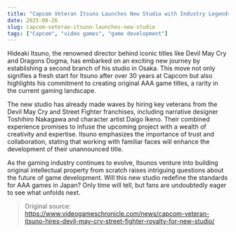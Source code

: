 ```yaml
---
title: "Capcom Veteran Itsuno Launches New Studio with Industry Legends"
date: 2025-08-26
slug: capcom-veteran-itsuno-launches-new-studio
tags: ["Capcom", "video games", "game development"]
---
```


Hideaki Itsuno, the renowned director behind iconic titles like Devil May Cry and Dragons Dogma, has embarked on an exciting new journey by establishing a second branch of his studio in Osaka. This move not only signifies a fresh start for Itsuno after over 30 years at Capcom but also highlights his commitment to creating original AAA game titles, a rarity in the current gaming landscape.

The new studio has already made waves by hiring key veterans from the Devil May Cry and Street Fighter franchises, including narrative designer Toshihiro Nakagawa and character artist Daigo Ikeno. Their combined experience promises to infuse the upcoming project with a wealth of creativity and expertise. Itsuno emphasizes the importance of trust and collaboration, stating that working with familiar faces will enhance the development of their unannounced title.

As the gaming industry continues to evolve, Itsunos venture into building original intellectual property from scratch raises intriguing questions about the future of game development. Will this new studio redefine the standards for AAA games in Japan? Only time will tell, but fans are undoubtedly eager to see what unfolds next.

> Original source: https://www.videogameschronicle.com/news/capcom-veteran-itsuno-hires-devil-may-cry-street-fighter-royalty-for-new-studio/